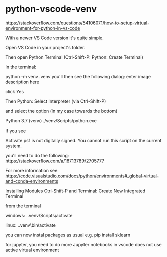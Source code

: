 # python-vscode-venv

https://stackoverflow.com/questions/54106071/how-to-setup-virtual-environment-for-python-in-vs-code

With a newer VS Code version it's quite simple.

Open VS Code in your project's folder.

Then open Python Terminal (Ctrl-Shift-P: Python: Create Terminal)

In the terminal:

python -m venv .venv
you'll then see the following dialog: enter image description here

click Yes

Then Python: Select Interpreter (via Ctrl-Shift-P)

and select the option (in my case towards the bottom)

Python 3.7 (venv) ./venv/Scripts/python.exe

If you see

Activate.ps1 is not digitally signed. You cannot run this script on the current system.

you'll need to do the following: https://stackoverflow.com/a/18713789/2705777

For more information see: https://code.visualstudio.com/docs/python/environments#_global-virtual-and-conda-environments

Installing Modules
Ctrl-Shift-P and Terminal: Create New Integrated Terminal

from the terminal

windows: .\.venv\Scripts\activate

linux: .\.venv\bin\activate

you can now instal packages as usual e.g. pip install sklearn

for jupyter, you need to do more Jupyter notebooks in vscode does not use active virtual environment
